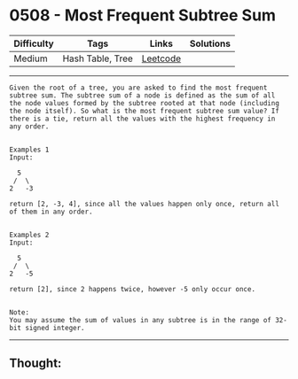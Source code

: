 # 0508 - Most Frequent Subtree Sum

Difficulty  | Tags | Links | Solutions
----------- | ---- | ----- | -----
Medium | Hash Table, Tree | [Leetcode](https://leetcode.com/problems/most-frequent-subtree-sum/description/) |


-----------

```
Given the root of a tree, you are asked to find the most frequent subtree sum. The subtree sum of a node is defined as the sum of all the node values formed by the subtree rooted at that node (including the node itself). So what is the most frequent subtree sum value? If there is a tie, return all the values with the highest frequency in any order.


Examples 1
Input:

  5
 /  \
2   -3

return [2, -3, 4], since all the values happen only once, return all of them in any order.


Examples 2
Input:

  5
 /  \
2   -5

return [2], since 2 happens twice, however -5 only occur once.


Note:
You may assume the sum of values in any subtree is in the range of 32-bit signed integer.
```

-----------

## Thought:
